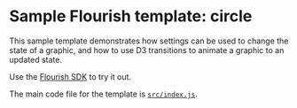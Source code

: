 # Sample Flourish template: circle

This sample template demonstrates how settings can be used to change the state
of a graphic, and how to use D3 transitions to animate a graphic to an updated state.

Use the [Flourish SDK](https://www.npmjs.com/package/@flourish/sdk) to try it out.

The main code file for the template is [`src/index.js`](https://github.com/kiln/example-template-circle/blob/master/src/index.js).
